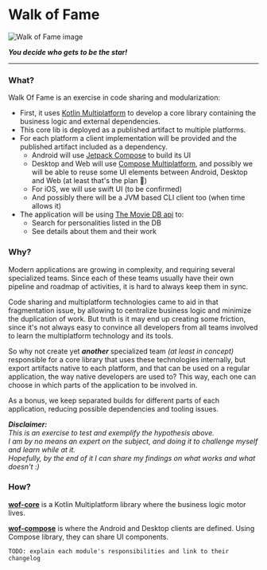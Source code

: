 # Walk of Fame

![Walk of Fame image](https://upload.wikimedia.org/wikipedia/commons/thumb/4/45/Hollywood_Walk_of_Fame.jpg/800px-Hollywood_Walk_of_Fame.jpg)

***You decide who gets to be the star!***

---

### What?

Walk Of Fame is an exercise in code sharing and modularization:

- First, it uses [Kotlin Multiplatform](https://kotlinlang.org/docs/multiplatform.html) to develop a core library
  containing the business logic and external dependencies.
- This core lib is deployed as a published artifact to multiple platforms.
- For each platform a client implementation will be provided and the published artifact included as a dependency.
    - Android will use [Jetpack Compose](https://developer.android.com/jetpack/compose) to build its UI
    - Desktop and Web will use [Compose Multiplatform](https://www.jetbrains.com/pt-br/lp/compose-mpp/), and possibly we
      will be able to reuse some UI elements between Android, Desktop and Web (at least that's the plan 🙏)
    - For iOS, we will use swift UI (to be confirmed)
    - And possibly there will be a JVM based CLI client too (when time allows it)
- The application will be using [The Movie DB api](https://www.themoviedb.org/about) to:
    - Search for personalities listed in the DB
    - See details about them and their work

### Why?

Modern applications are growing in complexity, and requiring several specialized teams. Since each of these teams
usually have their own pipeline and roadmap of activities, it is hard to always keep them in sync.

Code sharing and multiplatform technologies came to aid in that fragmentation issue, by allowing to centralize business
logic and minimize the duplication of work. But truth is it may end up creating some friction, since it's not always
easy to convince all developers from all teams involved to learn the multiplatform technology and its tools.

So why not create yet ***another*** specialized team *(at least in concept)* responsible for a core library that uses
these technologies internally, but export artifacts native to each platform, and that can be used on a regular
application, the way native developers are used to? This way, each one can choose in which parts of the application to
be involved in.

As a bonus, we keep separated builds for different parts of each application, reducing possible dependencies and tooling
issues.

***Disclaimer:***
<br>*This is an exercise to test and exemplify the hypothesis above.*
<br>*I am by no means an expert on the subject, and doing it to challenge myself and learn while at it.*
<br>*Hopefully, by the end of it I can share my findings on what works and what doesn't :)*

### How?

**[wof-core](/wof-core)** is a Kotlin Multiplatform library where the business logic motor lives.

**[wof-compose](/wof-compose)** is where the Android and Desktop clients are defined. Using Compose library, they can 
share UI components.

`TODO: explain each module's responsibilities and link to their changelog`

